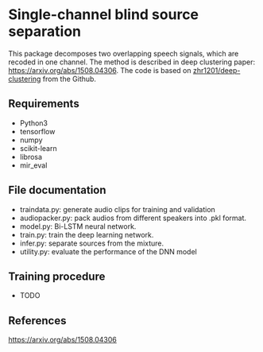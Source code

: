# Single-channel blind source separation
This package decomposes two overlapping speech signals, which are recoded in one channel. 
The method is described in deep clustering paper: https://arxiv.org/abs/1508.04306.
The code is based on [zhr1201/deep-clustering](https://github.com/zhr1201/deep-clustering) from the Github.

## Requirements
  * Python3
  * tensorflow
  * numpy
  * scikit-learn
  * librosa
  * mir_eval
  
## File documentation
  * traindata.py: generate audio clips for training and validation
  * audiopacker.py: pack audios from different speakers into .pkl format.
  * model.py: Bi-LSTM neural network.
  * train.py: train the deep learning network. 
  * infer.py: separate sources from the mixture.
  * utility.py: evaluate the performance of the DNN model
  
## Training procedure
  * TODO

## References
  https://arxiv.org/abs/1508.04306
